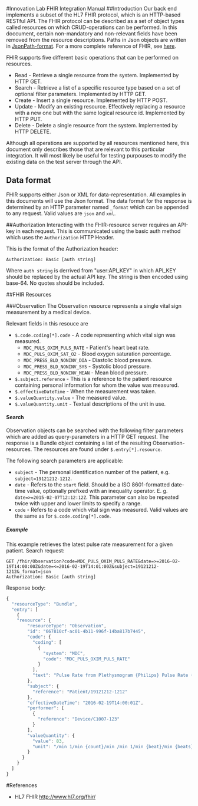 #Innovation Lab FHIR Integration Manual
##Introduction
Our back end implements a subset of the HL7 FHIR protocol, which is an HTTP-based RESTful API.  The FHIR protocol can be described as a set of object types called resources on which CRUD-operations can be performed. In this doccument, certain non-mandatory and non-relevant fields have been removed from the resource descriptions. Paths in Json objects are written in [JsonPath-format](http://goessner.net/articles/JsonPath/). For a more complete reference of FHIR, see [here](http://www.hl7.org/fhir/index.html).

FHIR supports five different basic operations that can be performed on resources.

* Read - Retrieve a single resource from the system. Implemented by HTTP GET.
* Search - Retrieve a list of a specific resource type based on a set of optional filter parameters. Implemented by HTTP GET.
* Create - Insert a single resource. Implemented by HTTP POST.
* Update - Modify an existing resource. Effectively replacing a resource with a new one but with the same logical resource id. Implemented by HTTP PUT.
* Delete - Delete a single resource from the system. Implemented by HTTP DELETE.

Although all operations are supported by all resources mentioned here, this document only describes those that are relevant to this particular integration. It will most likely be useful for testing purpouses to modify the existing data on the test server through the API.

## Data format
FHIR supports either Json or XML for data-representation. All examples in this documents will use the Json format. The data format for the response is determined by an HTTP parameter named `_format` which can be appended to any request. Valid values are `json` and `xml`. 

##Authorization
Interacting with the FHIR-resource server requires an API-key in each request. This is communicated using the basic auth method which uses the `Authorization` HTTP Header.

This is the format of the Authorization header:
```
Authorization: Basic [auth string]
```
Where `auth string` is derrived from "user:API_KEY" in which API_KEY should be replaced by the actual API key. The string is then encoded using base-64. No quotes should be included.

##FHIR Resources

###Observation
The Observation resource represents a single vital sign measurement by a medical device.

Relevant fields in this resouce are 

* `$.code.coding[*].code` - A code representing which vital sign was measured.
  * `MDC_PULS_OXIM_PULS_RATE` - Patient's heart beat rate.
  * `MDC_PULS_OXIM_SAT_O2` - Blood oxygen saturation percentage.
  * `MDC_PRESS_BLD_NONINV_DIA` - Diastolic blood pressure.
  * `MDC_PRESS_BLD_NONINV_SYS` - Systolic blood pressure.
  * `MDC_PRESS_BLD_NONINV_MEAN` - Mean blood pressure.
* `$.subject.reference` - This is a reference to the patient resource containing personal information for whom the value was measured.
* `$.effectiveDateTime` - When the measurement was taken.
* `$.valueQuantity.value` - The measured value. 
* `$.valueQuantity.unit` - Textual descriptions of the unit in use.

#### Search

Observation objects can be searched with the following filter parameters which are added as query-parameters in a HTTP GET request. The response is a Bundle object containing a list of the resulting Observation-resources. The resources are found under `$.entry[*].resource`.

The following search parameters are applicable:
* `subject` - The personal identification number of the patient, e.g. `subject=19121212-1212`. 
* `date` - Refers to the `start` field. Should be a ISO 8601-formatted date-time value, optionally prefixed with an inequality operator. E. g. `date=>=2015-02-07T12:12:12Z`. This parameter can also be repeated twice with upper and lower limits to specify a range.
* `code` - Refers to a code which vital sign was measured. Valid values are the same as for `$.code.coding[*].code`.

##### Example
This example retrieves the latest pulse rate measurement for a given patient.
Search request:
```
GET /fhir/Observation?code=MDC_PULS_OXIM_PULS_RATE&date=>=2016-02-19T14:00:00Z&date=<=2016-02-19T14:01:00Z&subject=19121212-1212&_format=json
Authorization: Basic [auth string]
```

Response body:
```javascript
{
  "resourceType": "Bundle",
  "entry": [
    {
    "resource": {
        "resourceType": "Observation",
        "id": "667810cf-ac01-4b11-996f-14ba817b7445",
        "code": {
          "coding": [
            {
              "system": "MDC",
              "code": "MDC_PULS_OXIM_PULS_RATE"
            }
          ],
          "text": "Pulse Rate from Plethysmogram {Philips} Pulse Rate {Draeger} Pulse Oximetry Peripheral Heart Rate {GE} Pulse Rate {GE} Pulse rate (from pulse oximeter) {VIASYS} Pulse Rate {Nuvon}"
        },
        "subject": {
          "reference": "Patient/19121212-1212"
        },
        "effectiveDateTime": "2016-02-19T14:00:01Z",
        "performer": [
          {
            "reference": "Device/C1007-123"
          }
        ],
        "valueQuantity": {
          "value": 83,
          "unit": "/min 1/min {count}/min /min 1/min {beat}/min {beats}/min /min 1/min {pulse}/min {pulses}/min"
        }
      }
    }
  ]
}

```
#References
* HL7 FHIR http://www.hl7.org/fhir/

